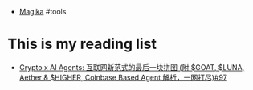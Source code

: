 - [Magika](https://google.github.io/magika/) #tools
# This is my reading list

- [Crypto x AI Agents: 互联网新范式的最后一块拼图 (附 $GOAT, $LUNA, Aether & $HIGHER, Coinbase Based Agent 解析，一网打尽)#97](https://www.web3brand.io/p/crypto-x-ai-agents-goat-luna-aether)
